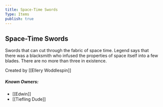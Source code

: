 ```yaml
---
title: Space-Time Swords
Type: Items
publish: true
---
```


## Space-Time Swords

Swords that can cut through the fabric of space time. Legend says that there was a blacksmith who infused the properties of space itself into a few blades. There are no more than three in existence.

Created by [[Ellery Woddlespin]]

##### Known Owners:

- [[Edwin]]
- [[Tiefling Dude]]
